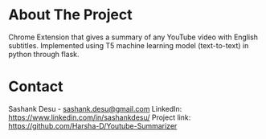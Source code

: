 # About The Project
Chrome Extension that gives a summary of any YouTube video with English subtitles. Implemented using T5 machine learning model (text-to-text) in python through flask. 
# Contact 
Sashank Desu - sashank.desu@gmail.com
LinkedIn: https://www.linkedin.com/in/sashankdesu/
Project link: https://github.com/Harsha-D/Youtube-Summarizer
